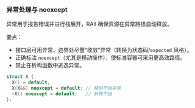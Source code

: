 ### 异常处理与 noexcept

异常用于报告错误并进行栈展开，RAII 确保资源在异常路径自动释放。

要点：

- 接口层可用异常，边界处尽量“收敛”异常（转换为状态码/`expected` 风格）。
- 正确标注 `noexcept`（尤其是移动操作），使标准容器可采用更高效路径。
- 禁止在析构函数中逃逸异常。

```cpp
struct X {
  X() = default;
  X(X&&) noexcept = default; // 移动不抛异常
  ~X() noexcept = default;   // 析构不抛
};
```

